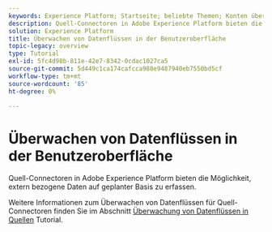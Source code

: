 ```yaml
---
keywords: Experience Platform; Startseite; beliebte Themen; Konten überwachen; Datenflüsse überwachen; Datenflüsse
description: Quell-Connectoren in Adobe Experience Platform bieten die Möglichkeit, extern bezogene Daten auf geplanter Basis zu erfassen. In diesem Tutorial werden Schritte zum Anzeigen vorhandener Datenflüsse aus dem Arbeitsbereich "Quellen"beschrieben.
solution: Experience Platform
title: Überwachen von Datenflüssen in der Benutzeroberfläche
topic-legacy: overview
type: Tutorial
exl-id: 5fc4d98b-811e-42e7-8342-0cdac1027ca5
source-git-commit: 5d449c1ca174cafcca988e9487940eb7550bd5cf
workflow-type: tm+mt
source-wordcount: '85'
ht-degree: 0%

---
```


# Überwachen von Datenflüssen in der Benutzeroberfläche

Quell-Connectoren in Adobe Experience Platform bieten die Möglichkeit, extern bezogene Daten auf geplanter Basis zu erfassen.

Weitere Informationen zum Überwachen von Datenflüssen für Quell-Connectoren finden Sie im Abschnitt [Überwachung von Datenflüssen in Quellen](../../../dataflows/ui/monitor-sources.md) Tutorial.
